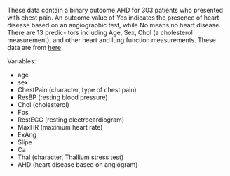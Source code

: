 
These data contain a binary outcome AHD for 303 patients who presented with chest pain.
An outcome value of Yes indicates the presence of heart disease based on an angiographic test, while No means no heart disease. There are 13 predic-
tors including Age, Sex, Chol (a cholesterol measurement), and other heart and lung function measurements. These data are from [here](https://www.statlearning.com/resources-second-edition)

Variables:
- age
- sex
- ChestPain (character, type of chest pain)
- ResBP (resting blood pressure)
- Chol (cholesterol)
- Fbs
- RestECG (resting electrocardiogram)
- MaxHR (maximum heart rate)
- ExAng
- Slipe
- Ca
- Thal (character, Thallium stress test)
- AHD (heart disease based on angiogram)
